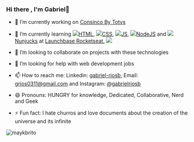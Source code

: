### Hi there , I'm Gabriel👋
- 🔭 I’m currently working on   <a href="https://consinco.com.br/" target="blank">Consinco By Totvs</a> 

- 🌱 I’m currently learning <img src="https://img.icons8.com/color/24/000000/html-5.png"/><a href="https://www.w3schools.com/html/" target="blank">HTML</a>, <img src="https://img.icons8.com/color/24/000000/css3.png"/><a href="https://www.w3schools.com/css/" target="blank">CSS</a>, <img src="https://img.icons8.com/color/24/000000/javascript.png"/><a href="https://www.w3schools.com/js/" target="blank">JS</a>, <img src="https://user-images.githubusercontent.com/28874479/85187872-6f851100-b279-11ea-874c-68e52bff3864.png"/><a href="https://nodejs.org/en/" target="blank">NodeJS</a> and <img src="https://user-images.githubusercontent.com/28874479/85187819-07cec600-b279-11ea-8df6-0c714527f704.png"/><a href="https://mozilla.github.io/nunjucks/" target="blank">Nunjucks</a> at <a href="https://rocketseat.com.br/" target="blank">Launchbase Rocketseat.</a> <img src="https://img.icons8.com/emoji/24/000000/rocket-emji.png"/>

- 👯 I’m looking to collaborate on projects with these technologies

- 🤔 I’m looking for help with web development jobs

- 📫 How to reach me: Linkedin: <a href="https://www.linkedin.com/in/gabriel-riosb/" target="blank">gabriel-riosb</a>, Email: grios0311@gmail.com and Instagram: <a href="https://www.instagram.com/gabrielriosb/" target="blank">@gabrielriosb</a>

- 😄 Pronouns: HUNGRY for knowledge, Dedicated, Collaborative, Nerd and Geek

- ⚡ Fun fact: I hate churros and love documents about the creation of the universe and its infinite

 <p><img src="https://github-readme-stats.vercel.app/api?username=GaberRB&show_icons=true" alt="maykbrito" /> </p>

